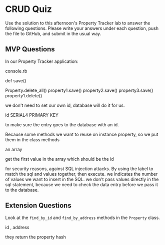 # CRUD Quiz

Use the solution to this afternoon's Property Tracker lab to answer the following questions. Please write your answers under each question, push the file to GitHub, and submit in the usual way.

## MVP Questions

In our Property Tracker application:

<!-- Q1. Where are we instantiating instances of the `Property` class? -->

console.rb

<!-- Q2. Where are we defining the SQL that enables us to save the ruby `Property` object into the database? -->

def save()

<!-- Q3. In `console.rb`, which lines modify the database? -->

Property.delete_all()
property1.save()
property2.save()
property3.save()
property1.delete()


<!-- Q4. Why do we not define the id of a `Property` object at the point we instantiate it (‘new it up’)? -->

we don't need to set our own id, database will do it for us.


<!-- Q5. Where and how do we assign the id (that is generated by the database) to the ruby `Property` object? -->

id SERIAL4 PRIMARY KEY


<!-- Q6. Why do we put a guard (an `if` clause) on the `@id` attribute in the constructor? -->

to make sure the entry goes to the database with an id.


<!-- Q7. Why are some of the CRUD actions represented by instance methods, and others by class methods? -->

Because some methods we want to reuse on instance property, so we put them in the class methods

<!-- Q8. What type of data structure is returned by calls to `db.exec_prepared()`? In the `save` method, how do we access the id from the returned data structure? -->

an array

get the first value in the array which should be the id


<!-- Q9. Why do we use prepared statements when performing database operations? -->

for security reasons, against SQL injection attacks. By using the label to match the sql and values together, then execute. we indicates the number of values we want to insert in the SQL. we don't pass values directly in the sql statement, because we need to check the data entry before we pass it to the database.


## Extension Questions

Look at the `find_by_id` and `find_by_address` methods in the `Property` class.

<!-- Q10. What do they take in as their arguments? -->

id , address

<!-- Q11. What are their return values? -->

they return the property hash
